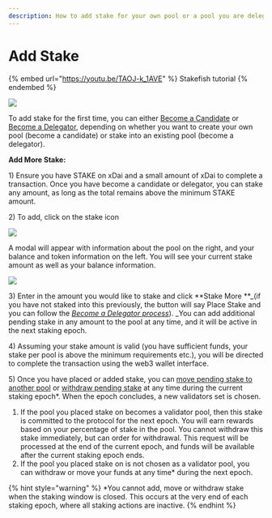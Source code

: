 ```yaml
---
description: How to add stake for your own pool or a pool you are delegating on
---
```


# Add Stake

{% embed url="https://youtu.be/TAOJ-k_1AVE" %}
Stakefish tutorial
{% endembed %}

![](../../../.gitbook/assets/staking-1.png)

To add stake for the first time, you can either [Become a Candidate](../become-a-candidate-validator.md) or [Become a Delegator](../become-a-delegator.md), depending on whether you want to create your own pool (become a candidate) or stake into an existing pool (become a delegator).

**Add More Stake:**

1\) Ensure you have STAKE on xDai and a small amount of xDai to complete a transaction. Once you have become a candidate or delegator, you can stake any amount, as long as the total remains above the minimum STAKE amount.

2\) To add, click on the stake icon&#x20;

![](../../../.gitbook/assets/add-stake.png)

A modal will appear with information about the pool on the right, and your balance and token information on the left. You will see your current stake amount as well as your balance information.&#x20;

![](../../../.gitbook/assets/stake-more.png)

3\) Enter in the amount you would like to stake and click **Stake More **_(if you have not staked into this previously, the button will say Place Stake and you can follow the _[_Become a Delegator process_](../become-a-delegator.md)_). _You can add additional pending stake in any amount to the pool at any time, and it will be active in the next staking epoch.

4\) Assuming your stake amount is valid (you have sufficient funds, your stake per pool is above the minimum requirements etc.), you will be directed to complete the transaction using the web3 wallet interface.

5\) Once you have placed or added stake, you can [move pending stake to another pool](move-stake.md) or [withdraw pending stake](withdraw-stake.md) at any time during the current staking epoch\*. When the epoch concludes, a new validators set is chosen.

1. If the pool you placed stake on becomes a validator pool, then this stake is committed to the protocol for the next epoch. You will earn rewards based on your percentage of stake in the pool. You cannot withdraw this stake immediately, but can order for withdrawal. This request will be processed at the end of the current epoch, and funds will be available after the current staking epoch ends.
2. If the pool you placed stake on is not chosen as a validator pool, you can withdraw or move your funds at any time\* during the next epoch.

{% hint style="warning" %}
\*You cannot add, move or withdraw stake when the staking window is closed. This occurs at the very end of each staking epoch, where all staking actions are inactive.&#x20;
{% endhint %}
